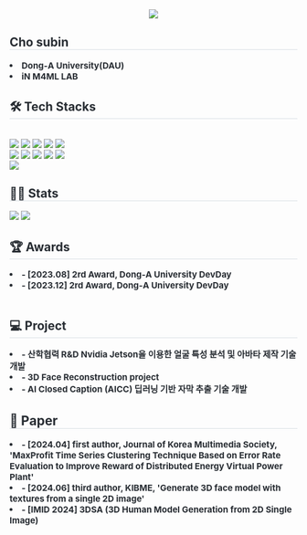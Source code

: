 <div align= "center">
    <img src="https://capsule-render.vercel.app/api?type=waving&color=0:f9d3e0,100:&height=180&text=welcome%20to%20subbin's%20GitHub&animation=twinkling&fontColor=f1ecff&fontSize=70" />
    </div>
    <div style="text-align: left;"> 
    <h2 style="border-bottom: 1px solid #d8dee4; color: #282d33;"> Cho subin </h2>  
    <div style="font-weight: 700; font-size: 15px; text-align: left; color: #282d33;"> <li> Dong‐A University(DAU)</li><li> iN M4ML LAB</div> 
    </div>
    <div style="text-align: left;">
    <h2 style="border-bottom: 1px solid #d8dee4; color: #282d33;"> 🛠️ Tech Stacks </h2> <br> 
    <div style="margin: ; text-align: left;" "text-align: left;"> <img src="https://img.shields.io/badge/C-A8B9CC?style=for-the-badge&logo=C&logoColor=white">
          <img src="https://img.shields.io/badge/C++-00599C?style=for-the-badge&logo=C%2B%2B&logoColor=white">
          <img src="https://img.shields.io/badge/Github-181717?style=for-the-badge&logo=Github&logoColor=white">
          <img src="https://img.shields.io/badge/HTML5-E34F26?style=for-the-badge&logo=HTML5&logoColor=white">
          <img src="https://img.shields.io/badge/Java-007396?style=for-the-badge&logo=Java&logoColor=white">
          <br/><img src="https://img.shields.io/badge/Linux-FCC624?style=for-the-badge&logo=Linux&logoColor=white">
          <img src="https://img.shields.io/badge/MySQL-4479A1?style=for-the-badge&logo=MySQL&logoColor=white">
          <img src="https://img.shields.io/badge/Notion-000000?style=for-the-badge&logo=Notion&logoColor=white">
          <img src="https://img.shields.io/badge/Python-3776AB?style=for-the-badge&logo=Python&logoColor=white">
          <img src="https://img.shields.io/badge/Slack-4A154B?style=for-the-badge&logo=Slack&logoColor=white">
          <br/><img src="https://img.shields.io/badge/Spring Boot-6DB33F?style=for-the-badge&logo=Spring Boot&logoColor=white">
          </div>
    </div>
    <div style="text-align: left;"> 
    <h2 style="border-bottom: 1px solid #d8dee4; color: #282d33;"> ✍🏻 Stats </h2> <div style="text-align: left;"> <img src="https://github-readme-stats.vercel.app/api?username=Jossubin&bg_color=60,ffffff,d9cafe&title_color=706d80&text_color=706d80"
         /> <img src="https://github-readme-stats.vercel.app/api/top-langs/?username=Jossubin&layout=compact&bg_color=60,ffffff,d9cafe&title_color=706d80&text_color=706d80"
           /> </div> 
    <div style="text-align: lefg;">
        <h2 style="border-bottom: 1px solid #d8dee4; color: #282d33;"> 🏆 Awards </h2> 
        <div style="font-weight: 700; font-size: 15px; text-align: left; color: #282d33;"> <li> - [2023.08] 2rd Award, Dong‐A University DevDay</li>
            <li> - [2023.12] 2rd Award, Dong‐A University DevDay </li>
    </div><br>

<div style="text-align: lefg;">
        <h2 style="border-bottom: 1px solid #d8dee4; color: #282d33;"> 💻 Project </h2> 
        <div style="font-weight: 700; font-size: 15px; text-align: left; color: #282d33;"> <li> - 산학협력 R&D Nvidia Jetson을 이용한 얼굴 특성 분석 및 아바타 제작 기술 개발 </li>
        <li> - 3D Face Reconstruction project </li>
        <li> - AI Closed Caption (AICC) 딥러닝 기반 자막 추출 기술 개발</li>

<div style="text-align: lefg;">
        <h2 style="border-bottom: 1px solid #d8dee4; color: #282d33;"> 📜 Paper </h2> 
        <div style="font-weight: 700; font-size: 15px; text-align: left; color: #282d33;"> 
            <li> - [2024.04] first author, Journal of Korea Multimedia Society, 'MaxProfit Time Series Clustering Technique Based on Error Rate Evaluation to Improve Reward of Distributed Energy Virtual Power Plant' </li>
            <li> - [2024.06] third author, KIBME, 'Generate 3D face model with textures from a single 2D image' </li>
            <li> - [IMID 2024] 3DSA (3D Human Model Generation from 2D Single Image) </li>
    </div>
